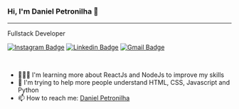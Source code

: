 ### Hi, I'm Daniel Petronilha 👋
---
Fullstack Developer

[![Instagram Badge](https://img.shields.io/badge/-@danielpetronilha-7300FD?style=plastic&logo=instagram&logoColor=white&link=https://www.instagram.com/danielpetronilha/)](https://www.instagram.com/danielpetronilha) 
[![Linkedin Badge](https://img.shields.io/badge/-Daniel%20Petronilha-7300FD?style=plastic&logo=Linkedin&logoColor=white&link=https://www.linkedin.com/in/danielpetronilha/)](https://www.linkedin.com/in/danielpetronilha) 
[![Gmail Badge](https://img.shields.io/badge/-petronilhadaniel@gmail.com-7300FD?style=plastic&logo=Gmail&logoColor=white&link=petronilhadaniel@gmail.com)](mailto:petronilhadaniel@gmail.com)

<br>

- 👨🏻‍💻 I'm learning more about ReactJs and NodeJs to improve my skills
- 🤔 I'm trying to help more people understand HTML, CSS, Javascript and Python
- 📫 How to reach me: [Daniel Petronilha](https://petronilha.github.io/DevLinks)
